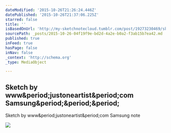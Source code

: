 ```yaml
---
dateModified: '2015-10-26T21:26:24.446Z'
datePublished: '2015-10-26T21:37:06.225Z'
starred: false
title: ''
isBasedOnUrl: 'http://my-sketchnotecloud.tumblr.com/post/19273230469/sketch-by-wwwjustoneartistcom-samsung-note'
sourcePath: _posts/2015-10-26-04f19f9e-bd2d-4a2e-b0a2-f3ab15b7ea42.md
published: true
inFeed: true
hasPage: false
inNav: false
_context: 'http://schema.org'
_type: MediaObject

---
```

<article style=""><h1>Sketch by www&amp;period;justoneartist&amp;period;com Samsung&amp;period;&amp;period;&amp;period;</h1><p>Sketch by www&amp;period;justoneartist&amp;period;com Samsung note</p><img src="http://40.media.tumblr.com/tumblr_m0utzz3O0s1rpz8n2o1_1280.jpg" /></article>